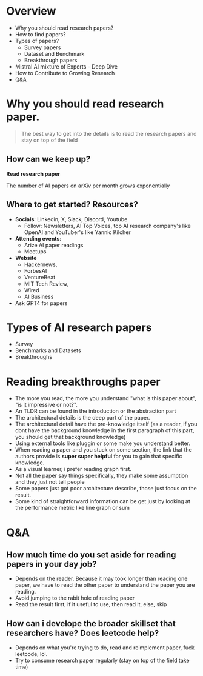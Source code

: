 # Overview
- Why you should read research papers?
- How to find papers?
- Types of papers?
	- Survey papers
	- Dataset and Benchmark
	- Breakthrough papers
- Mistral AI mixture of Experts - Deep Dive
- How to Contribute to Growing Research
- Q&A

# Why you should read research paper.
>The best way to get into the details is to read the research papers and stay on top of the field

## How can we keep up?

**Read research paper**

The number of AI papers on arXiv per month grows exponentially

## Where to get started? Resources?
- **Socials**: Linkedin, X, Slack, Discord, Youtube
	- Follow: Newsletters, AI Top Voices, top AI research company's like OpenAI and YouTuber's like Yannic Kilcher
- **Attending events**:
	- Arize AI paper readings
	- Meetups
- **Website**
	- Hackernews,
	- ForbesAI
	- VentureBeat
	- MIT Tech Review, 
	- Wired
	- AI Business
- Ask GPT4 for papers

# Types of AI research papers
- Survey
- Benchmarks and Datasets
- Breakthroughs

# Reading breakthroughs paper
- The more you read, the more you understand "what is this paper about", "is it impressive or not?". 
- An TLDR can be found in the introduction or the abstraction part
- The architectural details is the deep part of the paper. 
- The architectural detail have the pre-knowledge itself (as a reader, if you dont have the background knowledge in the first paragraph of this part, you should get that background knowledge)
- Using external tools like pluggin or some make you understand better. 
- When reading a paper and you stuck on some section, the link that the authors provide is **super super helpful** for you to gain that specific knowledge. 
- As a visual learner, i prefer reading graph first. 
- Not all the paper say things specifically, they make some assumption and they just not tell people
- Some papers just got poor architecture describe, those just focus on the result. 
- Some kind of straightforward information can be get just by looking at the performance metric like line graph or sum

# Q&A
## How much time do you set aside for reading papers in your day job?

- Depends on the reader. Because it may took longer than reading one paper, we have to read the other paper to understand the paper you are reading. 
- Avoid jumping to the rabit hole of reading paper
- Read the result first, if it useful to use, then read it, else, skip
## How can i develope the broader skillset that researchers have? Does leetcode help?
- Depends on what you're trying to do, read and reimplement paper, fuck leetcode, lol.
- Try to consume research paper regularly (stay on top of the field take time)